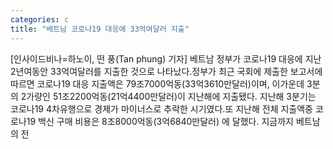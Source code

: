 ```yaml
---
categories: c
title: "베트남 코로나19 대응에 33억여달러 지출"
---
```

[인사이드비나=하노이, 떤 풍(Tan phung) 기자] 베트남 정부가 코로나19 대응에 지난 2년여동안 33억여달러를 지출한 것으로 나타났다.정부가 최근 국회에 제출한 보고서에 따르면 코로나19 대응 지출액은 79조7000억동(33억3610만달러)이며, 이가운데 3분의 2가량인 51조2200억동(21억4400만달러)이 지난해에 지출됐다. 지난해 3분기는 코로나19 4차유행으로 경제가 마이너스로 추락한 시기였다.또 지난해 전체 지출액중 코로나19 백신 구매 비용은 8조8000억동(3억6840만달러) 에 달했다. 지금까지 베트남의 전